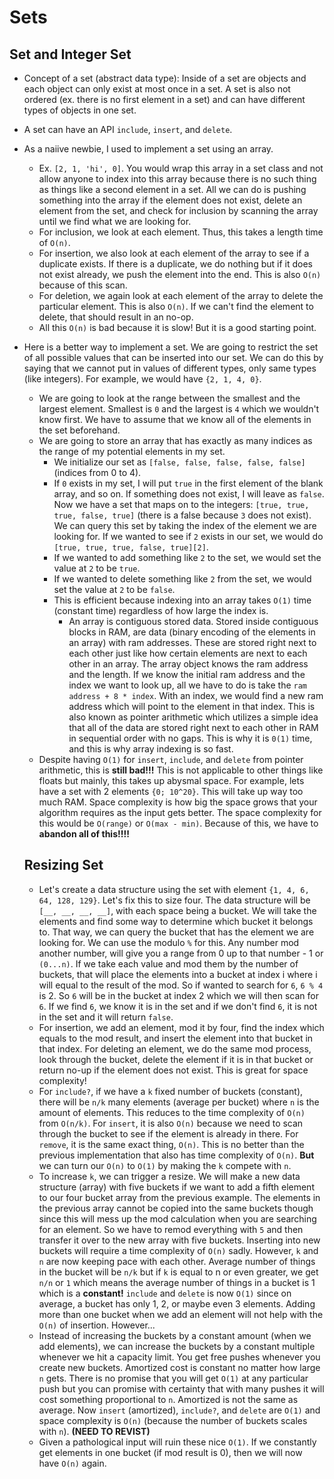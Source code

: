 # Sets

## Set and Integer Set
- Concept of a set (abstract data type): Inside of a set are objects and each object can only exist at most once in a set. A set is also not ordered (ex. there is no first element in a set) and can have different types of objects in one set.
- A set can have an API `include`, `insert`, and `delete`.
- As a naiive newbie, I used to implement a set using an array.
  - Ex. `[2, 1, 'hi', 0]`. You would wrap this array in a set class and not allow anyone to index into this array because there is no such thing as things like a second element in a set. All we can do is pushing something into the array if the element does not exist, delete an element from the set, and check for inclusion by scanning the array until we find what we are looking for.
  - For inclusion, we look at each element. Thus, this takes a length time of `O(n)`.
  - For insertion, we also look at each element of the array to see if a duplicate exists. If there is a duplicate, we do nothing but if it does not exist already, we push the element into the end. This is also `O(n)` because of this scan.
  - For deletion, we again look at each element of the array to delete the particular element. This is also `O(n)`. If we can't find the element to delete, that should result in an no-op.
  - All this `O(n)` is bad because it is slow! But it is a good starting point.
- Here is a better way to implement a set. We are going to restrict the set of all possible values that can be inserted into our set. We can do this by saying that we cannot put in values of different types, only same types (like integers). For example, we would have `{2, 1, 4, 0}`.
  - We are going to look at the range between the smallest and the largest element. Smallest is `0` and the largest is `4` which we wouldn't know first. We have to assume that we know all of the elements in the set beforehand.
  - We are going to store an array that has exactly as many indices as the range of my potential elements in my set.
    - We initialize our set as `[false, false, false, false, false]` (indices from 0 to 4).
    - If `0` exists in my set, I will put `true` in the first element of the blank array, and so on. If something does not exist, I will leave as `false`. Now we have a set that maps on to the integers: `[true, true, true, false, true]` (there is a false because `3` does not exist). We can query this set by taking the index of the element we are looking for. If we wanted to see if `2` exists in our set, we would do `[true, true, true, false, true][2]`.
    - If we wanted to add something like `2` to the set, we would set the value at `2` to be `true`.
    - If we wanted to delete something like `2` from the set, we would set the value at `2` to be `false`.
    - This is efficient because indexing into an array takes `O(1)` time (constant time) regardless of how large the index is.
      - An array is contiguous stored data. Stored inside contiguous blocks in RAM, are data (binary encoding of the elements in an array) with ram addresses. These are stored right next to each other just like how certain elements are next to each other in an array. The array object knows the ram address and the length. If we know the initial ram address and the index we want to look up, all we have to do is take the `ram address + 8 * index`. With an index, we would find a new ram address which will point to the element in that index. This is also known as pointer arithmetic which utilizes a simple idea that all of the data are stored right next to each other in RAM in sequential order with no gaps. This is why it is `0(1)` time, and this is why array indexing is so fast.
  - Despite having `O(1)` for `insert`, `include`, and `delete` from pointer arithmetic, this is **still bad!!!** This is not applicable to other things like floats but mainly, this takes up abysmal space. For example, lets have a set with 2 elements `{0; 10^20}`. This will take up way too much RAM. Space complexity is how big the space grows that your algorithm requires as the input gets better. The space complexity for this would be `O(range)` or `O(max - min)`. Because of this, we have to **abandon all of this!!!!**

  ## Resizing Set
  - Let's create a data structure using the set with element `{1, 4, 6, 64, 128, 129}`. Let's fix this to size four. The data structure will be `[__, __, __, __]`, with each space being a bucket. We will take the elements and find some way to determine which bucket it belongs to. That way, we can query the bucket that has the element we are looking for. We can use the modulo `%` for this. Any number mod another number, will give you a range from 0 up to that number - 1 or `(0...n)`. If we take each value and mod them by the number of buckets, that will place the elements into a bucket at index i where i will equal to the result of the mod. So if wanted to search for `6`, `6 % 4` is 2. So `6` will be in the bucket at index 2 which we will then scan for `6`. If we find `6`, we know it is in the set and if we don't find `6`, it is not in the set and it will return `false`.
  - For insertion, we add an element, mod it by four, find the index which equals to the mod result, and insert the element into that bucket in that index. For deleting an element, we do the same mod process, look through the bucket, delete the element if it is in that bucket or return no-up if the element does not exist. This is great for space complexity!
  - For `include?`, if we have a `k` fixed number of buckets (constant), there will be `n/k` many elements (average per bucket) where `n` is the amount of elements. This reduces to the time complexity of `O(n)` from `O(n/k)`. For `insert`, it is also `O(n)` because we need to scan through the bucket to see if the element is already in there. For `remove`, it is the same exact thing, `O(n)`. This is no better than the previous implementation that also has time complexity of `O(n)`. **But** we can turn our `O(n)` to `O(1)` by making the `k` compete with `n`.
  - To increase `k`, we can trigger a resize. We will make a new data structure (array) with five buckets if we want to add a fifth element to our four bucket array from the previous example. The elements in the previous array cannot be copied into the same buckets though since this will mess up the mod calculation when you are searching for an element. So we have to remod everything with `5` and then transfer it over to the new array with five buckets. Inserting into new buckets will require a time complexity of `O(n)` sadly. However, `k` and `n` are now keeping pace with each other. Average number of things in the bucket will be `n/k` but if `k` is equal to n or even greater, we get `n/n` or `1` which means the average number of things in a bucket is 1 which is a **constant!** `include` and `delete` is now `O(1)` since on average, a bucket has only 1, 2, or maybe even 3 elements. Adding more than one bucket when we add an element will not help with the `O(n)` of insertion. However...
  -  Instead of increasing the buckets by a constant amount (when we add elements), we can increase the buckets by a constant multiple whenever we hit a capacity limit. You get free pushes whenever you create new buckets. Amortized cost is constant no matter how large `n` gets. There is no promise that you will get `O(1)` at any particular push but you can promise with certainty that with many pushes it will cost something proportional to `n`. Amortized is not the same as average. Now `insert` (amortized), `include?`, and `delete` are `O(1)` and space complexity is `O(n)` (because the number of buckets scales with `n`). **(NEED TO REVIST)**
  - Given a pathological input will ruin these nice `O(1)`. If we constantly get elements in one bucket (if mod result is 0), then we will now have `O(n)` again.
